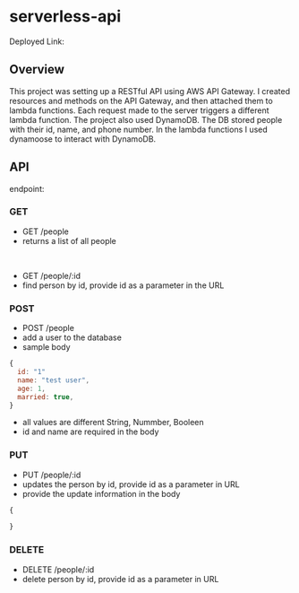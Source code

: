 # serverless-api

Deployed Link: 

## Overview
This project was setting up a RESTful API using AWS API Gateway. I created resources and methods on the API Gateway, and then attached them to lambda functions. Each request made to the server triggers a different lambda function. The project also used DynamoDB. The DB stored people with their id, name, and phone number. In the lambda functions I used dynamoose to interact with DynamoDB.

## API

endpoint: 

### GET
- GET /people
- returns a list of all people

</br>

- GET /people/:id
- find person by id, provide id as a parameter in the URL

### POST
- POST /people
- add a user to the database
- sample body
```js
{
  id: "1"
  name: "test user",
  age: 1,
  married: true,
}
```
- all values are different String, Nummber, Booleen 
- id and name are required in the body

### PUT
- PUT /people/:id
- updates the person by id, provide id as a parameter in URL
- provide the update information in the body
```js
{
  
}
```

### DELETE
- DELETE /people/:id
- delete person by id, provide id as a parameter in URL


